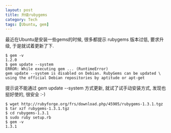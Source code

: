 ```yaml
---
layout: post
title: 升级rubygems
category: Tech
tags: [Ubuntu, gem]
---
```



最近在Ubuntu是安装一些gems的时候, 很多都提示 rubygems 版本过低, 要求升级, 于是就试着更新了下.

    $ gem -v
    1.2.0
    $ gem update --system
    ERROR: While executing gem ... (RuntimeError)
    gem update --system is disabled on Debian. RubyGems can be updated \
    using the official Debian repositories by aptitude or apt-get

提示说不能通过 gem update --system 方式更新, 就试了试手动安装方式, 发现也挺好使的, 很安全 :-)

    $ wget http://rubyforge.org/frs/download.php/45905/rubygems-1.3.1.tgz
    $ tar xzf rubygems-1.3.1.tgz
    $ cd rubygems-1.3.1
    $ sudo ruby setup.rb
    $ gem -v
    1.3.1
	

